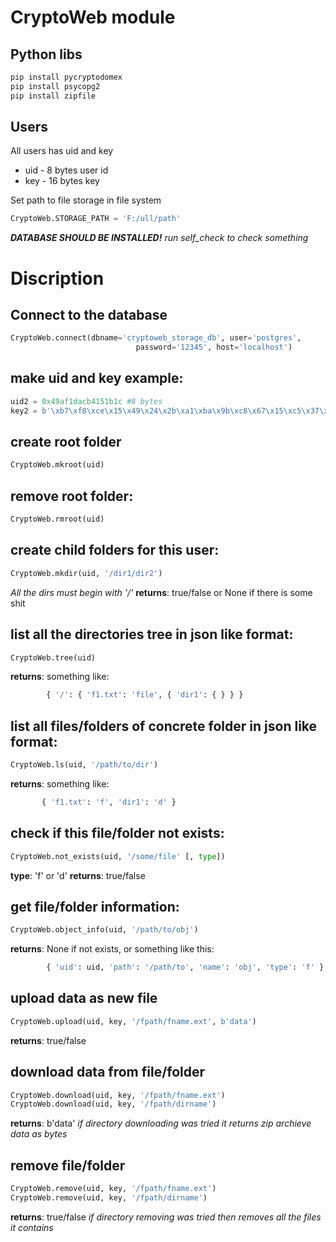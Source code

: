# CryptoWeb module
## Python libs
```sh
pip install pycryptodomex
pip install psycopg2
pip install zipfile
```
## Users
All users has uid and key 
- uid -  8 bytes user id
- key - 16 bytes key

Set path to file storage in file system
```python
CryptoWeb.STORAGE_PATH = 'F:/ull/path'
```
***DATABASE SHOULD BE INSTALLED!***
*run self_check to check something*

# Discription
## Connect to the database
```python
CryptoWeb.connect(dbname='cryptoweb_storage_db', user='postgres', 
                            password='12345', host='localhost')
```
## make uid and key example:
```python
uid2 = 0x49af1dacb4151b1c #8 bytes
key2 = b'\xb7\xf8\xce\x15\x49\x24\x2b\xa1\xba\x9b\xc8\x67\x15\xc5\x37\x98' #16 bytes
```
## create root folder
```python
CryptoWeb.mkroot(uid)
```
## remove root folder:
```python
CryptoWeb.rmroot(uid)
```
## create child folders for this user:
```python
CryptoWeb.mkdir(uid, '/dir1/dir2')
```
*All the dirs must begin with '/'*
**returns**: true/false or None if there is some shit

## list all the directories tree in json like format:
```python
CryptoWeb.tree(uid)
```
**returns**: something like:
```python
        { '/': { 'f1.txt': 'file', { 'dir1': { } } } 
```

## list all files/folders of concrete folder in json like format:
```python
CryptoWeb.ls(uid, '/path/to/dir')
```
**returns**: something like:
 ```python
        { 'f1.txt': 'f', 'dir1': 'd' } 
```

## check if this file/folder not exists:
```python
CryptoWeb.not_exists(uid, '/some/file' [, type])
```
**type**: 'f' or 'd'
**returns**: true/false

## get file/folder information:
```python
CryptoWeb.object_info(uid, '/path/to/obj')
```
**returns**: None if not exists, or something like this:
```py
        { 'uid': uid, 'path': '/path/to', 'name': 'obj', 'type': 'f' }
```

## upload data as new file
```python
CryptoWeb.upload(uid, key, '/fpath/fname.ext', b'data')
```
**returns**: true/false

## download data from file/folder
```python
CryptoWeb.download(uid, key, '/fpath/fname.ext')
CryptoWeb.download(uid, key, '/fpath/dirname')
```
**returns**: b'data'
*if directory downloading was tried it returns zip archieve data as bytes*

## remove file/folder
```python
CryptoWeb.remove(uid, key, '/fpath/fname.ext')
CryptoWeb.remove(uid, key, '/fpath/dirname')
```
**returns**: true/false
  *if directory removing was tried then removes all the files it contains*

